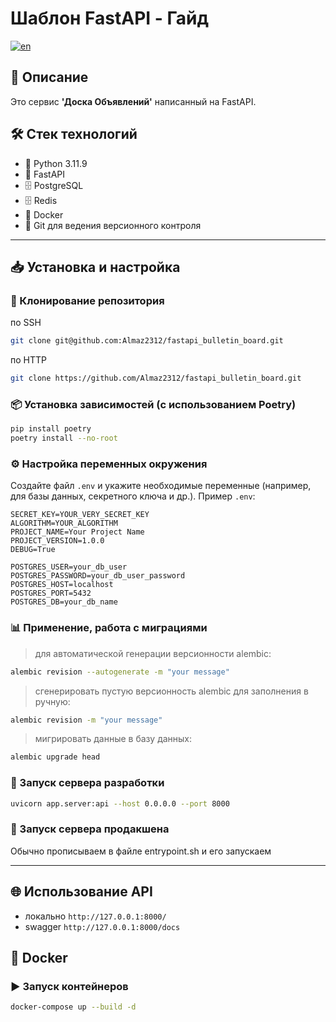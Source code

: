 # Шаблон FastAPI - Гайд
[![en](https://img.shields.io/badge/lang-en-red.svg)](https://github.com/Almaz2312/fastapi_bulletin_board/blob/master/README.eng.md)
## 📌 Описание
Это сервис **'Доска Объявлений'** написанный на FastAPI.

## 🛠️ Стек технологий
- 🐍 Python 3.11.9
- 🔹 FastAPI
- 🗄️ PostgreSQL
- 🗄️ Redis
- 🐳 Docker
- 🔗 Git для ведения версионного контроля
---

## 📥 Установка и настройка

### 🔽 Клонирование репозитория
по SSH
```bash
git clone git@github.com:Almaz2312/fastapi_bulletin_board.git
```
по HTTP
```bash
git clone https://github.com/Almaz2312/fastapi_bulletin_board.git
```
### 📦 Установка зависимостей (с использованием Poetry)
```bash
pip install poetry
poetry install --no-root
```

### ⚙️ Настройка переменных окружения
Создайте файл `.env` и укажите необходимые переменные (например, для базы данных, секретного ключа и др.). 
Пример `.env`:
```env
SECRET_KEY=YOUR_VERY_SECRET_KEY
ALGORITHM=YOUR_ALGORITHM
PROJECT_NAME=Your Project Name
PROJECT_VERSION=1.0.0
DEBUG=True

POSTGRES_USER=your_db_user
POSTGRES_PASSWORD=your_db_user_password
POSTGRES_HOST=localhost
POSTGRES_PORT=5432
POSTGRES_DB=your_db_name
```

### 📊 Применение, работа с миграциями
> для автоматической генерации версионности alembic:
```bash
alembic revision --autogenerate -m "your message"
```
> сгенерировать пустую версионность alembic для заполнения в ручную:
```bash
alembic revision -m "your message"
```
> мигрировать данные в базу данных:
```bash
alembic upgrade head
```

### 🚀 Запуск сервера разработки
```bash
uvicorn app.server:api --host 0.0.0.0 --port 8000
```
### 🚀 Запуск сервера продакшена
Обычно прописываем в файле entrypoint.sh и его запускаем

---


## 🌐 Использование API
- локально `http://127.0.0.1:8000/`
- swagger `http://127.0.0.1:8000/docs`

## 🐳 Docker
### ▶️ Запуск контейнеров
```bash
docker-compose up --build -d
```
